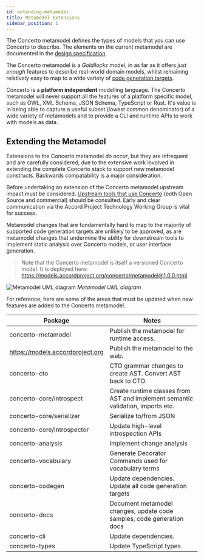 ```yaml
---
id: extending-metamodel
title: Metamodel Extensions
sidebar_position: 1
---
```


The Concerto metamodel defines the types of models that you can use Concerto to describe. The elements on the current metamodel are documented in the [design specification](../category/specification).

The Concerto metamodel is a _Goldilocks_ model, in as far as it offers _just enough_ features to describe real-world domain models, whilst remaining relatively easy to map to a wide variety of [code generation targets](../category/code-generation). 

Concerto is a **platform independent** modelling language. The Concerto metamodel will never support all the features of a platform specific model, such as OWL, XML Schema, JSON Schema, TypeScript or Rust. It's value is in being able to capture a useful subset (lowest common denominator) of a wide variety of metamodels and to provide a CLI and runtime APIs to work with models as data.

## Extending the Metamodel

Extensions to the Concerto metamodel _do occur_, but they are infrequent and are carefully considered, due to the extensive work involved in extending the complete Concerto stack to support new metamodel constructs. Backwards compatability is a major consideration.

Before undertaking an extension of the Concerto metamodel upstream impact must be considered. [Upstream tools that use Concerto](../tools/other-tools) (both Open Source and commercial) should be consulted. Early and clear communication via the Accord Project Technology Working Group is vital for success.

Metamodel changes that are fundamentally hard to map to the majority of supported code generation targets are unlikely to be approved, as are metamodel changes that undermine the ability for downstream tools to implement static analysis over Concerto models, or user interface generation.

> Note that the Concerto metamodel is itself a versioned Concerto model. It is deployed here: https://models.accordproject.org/concerto/metamodel@1.0.0.html

![Metamodel UML diagram](/img/metamodel.svg)
_Metamodel UML diagram_

For reference, here are some of the areas that must be updated when new features are added to the Concerto metamodel.

| Package   | Notes   |
|-----------|---------|
| concerto-metamodel | Publish the metamodel for runtime access. |
| https://models.accordproject.org | Publish the metamodel to the web. |
| concerto-cto | CTO grammar changes to create AST. Convert AST back to CTO. |
| concerto-core/introspect | Create runtime classes from AST and implement semantic validation, imports etc. |
| concerto-core/serializer | Serialize to/from JSON |
| concerto-core/Introspector | Update high-level introspection APIs |
| concerto-analysis | Implement change analysis |
| concerto-vocabulary | Generate Decorator Commands used for vocabulary terms |
| concerto-codegen | Update dependencies. Update all code generation targets |
| concerto-docs | Document metamodel changes, update code samples, code generation docs |
| concerto-cli | Update dependencies. |
| concerto-types | Update TypeScript types. |
